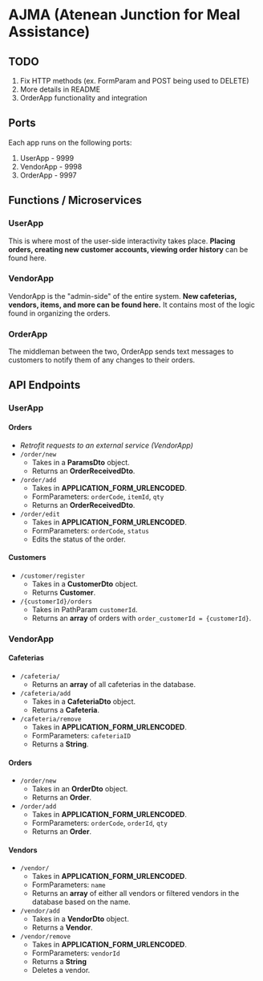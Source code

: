 # AJMA (Atenean Junction for Meal Assistance)

## TODO
1. Fix HTTP methods (ex. FormParam and POST being used to DELETE)
2. More details in README
3. OrderApp functionality and integration

## Ports
Each app runs on the following ports:

1. UserApp - 9999
2. VendorApp - 9998
3. OrderApp - 9997

## Functions / Microservices

### UserApp
This is where most of the user-side interactivity takes place. **Placing orders, creating new
customer accounts, viewing order history** can be found here.   

### VendorApp
VendorApp is the "admin-side" of the entire system. **New cafeterias, vendors, items, and more
can be found here.** It contains most of the logic found in organizing the orders.

### OrderApp
The middleman between the two, OrderApp sends text messages to customers to notify them of any
changes to their orders.

## API Endpoints

### UserApp

#### Orders
- *Retrofit requests to an external service (VendorApp)*
- `/order/new`
    - Takes in a **ParamsDto** object.
    - Returns an **OrderReceivedDto**.
- `/order/add`
    - Takes in **APPLICATION_FORM_URLENCODED**.
    - FormParameters: `orderCode`, `itemId`, `qty` 
    - Returns an **OrderReceivedDto**.
- `/order/edit`
    - Takes in **APPLICATION_FORM_URLENCODED**.
    - FormParameters: `orderCode`, `status`
    - Edits the status of the order.

#### Customers
- `/customer/register`
    - Takes in a **CustomerDto** object.
    - Returns **Customer**.
- `/{customerId}/orders`
    - Takes in PathParam `customerId`.
    - Returns an **array** of orders with `order_customerId = {customerId}`.

### VendorApp

#### Cafeterias
- `/cafeteria/`
    - Returns an **array** of all cafeterias in the database.
- `/cafeteria/add`
    - Takes in a **CafeteriaDto** object.
    - Returns a **Cafeteria**.
- `/cafeteria/remove`
    - Takes in **APPLICATION_FORM_URLENCODED**.
    - FormParameters: `cafeteriaID`
    - Returns a **String**.

#### Orders
- `/order/new`
    - Takes in an **OrderDto** object.
    - Returns an **Order**.
- `/order/add`
    - Takes in **APPLICATION_FORM_URLENCODED**.
    - FormParameters: `orderCode`, `orderId`, `qty`
    - Returns an **Order**.

#### Vendors
- `/vendor/`
    - Takes in **APPLICATION_FORM_URLENCODED**.
    - FormParameters: `name`
    - Returns an **array** of either all vendors or filtered vendors in the database based
      on the name.
- `/vendor/add`
    - Takes in a **VendorDto** object.
    - Returns a **Vendor**.
- `/vendor/remove`
    - Takes in **APPLICATION_FORM_URLENCODED**.
    - FormParameters: `vendorId`
    - Returns a **String**
    - Deletes a vendor.

